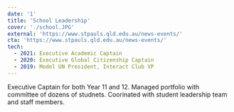 ```yaml
---
date: '1'
title: 'School Leadership'
cover: './school.JPG'
external: 'https://www.stpauls.qld.edu.au/news-events/'
cta: 'https://www.stpauls.qld.edu.au/news-events/'
tech:
  - 2021: Executive Academic Captain
  - 2020: Executive Global Citizenship Captain
  - 2019: Model UN President, Interact Club VP
---
```


Executive Captain for both Year 11 and 12. Managed portfolio with committee of dozens of studnets. Coorinated with student leadership team and staff members.
